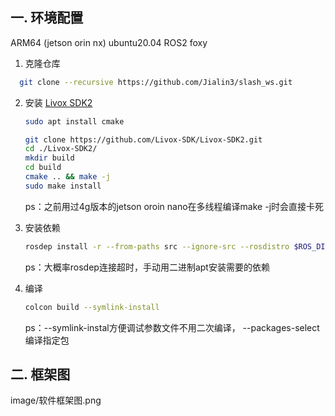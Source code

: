 ## 一. 环境配置
ARM64 (jetson orin nx)
ubuntu20.04
ROS2 foxy
1. 克隆仓库
   
  ```sh
    git clone --recursive https://github.com/Jialin3/slash_ws.git
  ```
2. 安装 [Livox SDK2](https://github.com/Livox-SDK/Livox-SDK2)
   
    ```sh
    sudo apt install cmake
    ```

    ```sh
    git clone https://github.com/Livox-SDK/Livox-SDK2.git
    cd ./Livox-SDK2/
    mkdir build
    cd build
    cmake .. && make -j
    sudo make install
    ```
    ps：之前用过4g版本的jetson oroin nano在多线程编译make -j时会直接卡死

3. 安装依赖
    ```sh
    rosdep install -r --from-paths src --ignore-src --rosdistro $ROS_DISTRO -y
    ```
    ps：大概率rosdep连接超时，手动用二进制apt安装需要的依赖

4. 编译

    ```sh
    colcon build --symlink-install
    ```
    ps：--symlink-instal方便调试参数文件不用二次编译，
        --packages-select编译指定包

## 二. 框架图
image/软件框架图.png

